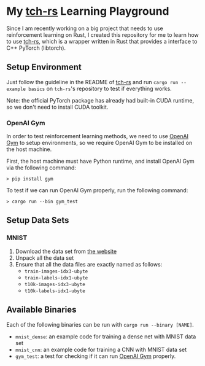 # My [tch-rs](https://github.com/LaurentMazare/tch-rs) Learning Playground

Since I am recently working on a big project that needs to use reinforcement learning on Rust, I created this repository for me to learn how to use [tch-rs](https://github.com/LaurentMazare/tch-rs), which is a wrapper written in Rust that provides a interface to C++ PyTorch (libtorch).

## Setup Environment

Just follow the guideline in the README of [tch-rs](https://github.com/LaurentMazare/tch-rs) and run `cargo run --example basics` on `tch-rs`'s repository to test if everything works.

Note: the official PyTorch package has already had built-in CUDA runtime, so we don't need to install CUDA toolkit.

### OpenAI Gym

In order to test reinforcement learning methods, we need to use [OpenAI Gym](https://github.com/openai/gym) to setup environments, so we require OpenAI Gym to be installed on the host machine.

First, the host machine must have Python runtime, and install OpenAI Gym via the following command:

```
> pip install gym
```

To test if we can run OpenAI Gym properly, run the following command:

```
> cargo run --bin gym_test
```

## Setup Data Sets

### MNIST

1. Download the data set from [the website](http://yann.lecun.com/exdb/mnist/)
2. Unpack all the data set
3. Ensure that all the data files are exactly named as follows:
    - `train-images-idx3-ubyte`
    - `train-labels-idx1-ubyte`
    - `t10k-images-idx3-ubyte`
    - `t10k-labels-idx1-ubyte`

## Available Binaries

Each of the following binaries can be run with `cargo run --binary [NAME]`.

- `mnist_dense`: an example code for training a dense net with MNIST data set
- `mnist_cnn`: an example code for training a CNN with MNIST data set
- `gym_test`: a test for checking if it can run [OpenAI Gym](https://github.com/openai/gym) properly.
